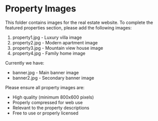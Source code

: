 # Property Images

This folder contains images for the real estate website. To complete the featured properties section, please add the following images:

1. property1.jpg - Luxury villa image
2. property2.jpg - Modern apartment image
3. property3.jpg - Mountain view house image
4. property4.jpg - Family home image

Currently we have:
- banner.jpg - Main banner image
- banner2.jpg - Secondary banner image

Please ensure all property images are:
- High quality (minimum 800x600 pixels)
- Properly compressed for web use
- Relevant to the property descriptions
- Free to use or properly licensed 